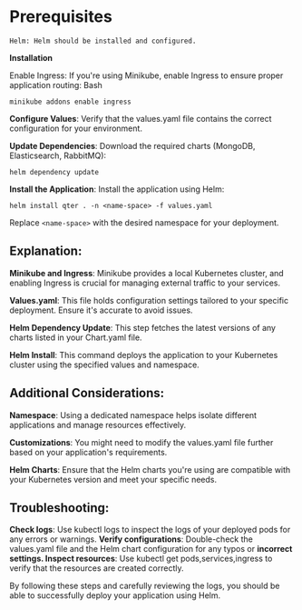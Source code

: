 

# Prerequisites
    Helm: Helm should be installed and configured.

**Installation**

Enable Ingress: If you're using Minikube, enable Ingress to ensure proper application routing:
Bash

    minikube addons enable ingress

**Configure Values**: Verify that the values.yaml file contains the correct configuration for your environment.

**Update Dependencies**: Download the required charts (MongoDB, Elasticsearch, RabbitMQ):

    helm dependency update

**Install the Application**: Install the application using Helm:

    helm install qter . -n <name-space> -f values.yaml

   Replace `<name-space>` with the desired namespace for your deployment.

## Explanation:

**Minikube and Ingress**: Minikube provides a local Kubernetes cluster, and enabling Ingress is crucial for managing external traffic to your services.

**Values.yaml**: This file holds configuration settings tailored to your specific deployment. Ensure it's accurate to avoid issues.

**Helm Dependency Update**: This step fetches the latest versions of any charts listed in your Chart.yaml file.

**Helm Install**: This command deploys the application to your Kubernetes cluster using the specified values and namespace. 

## Additional Considerations:

**Namespace**: Using a dedicated namespace helps isolate different applications and manage resources effectively.

**Customizations**: You might need to modify the values.yaml file further based on your application's requirements.

**Helm Charts**: Ensure that the Helm charts you're using are compatible with your Kubernetes version and meet your specific needs.

## Troubleshooting:

**Check logs**: Use kubectl logs to inspect the logs of your deployed pods for any errors or warnings.
**Verify configurations**: Double-check the values.yaml file and the Helm chart configuration for any typos or **incorrect settings.
Inspect resources**: Use kubectl get pods,services,ingress to verify that the resources are created correctly.

By following these steps and carefully reviewing the logs, you should be able to successfully deploy your application using Helm.
